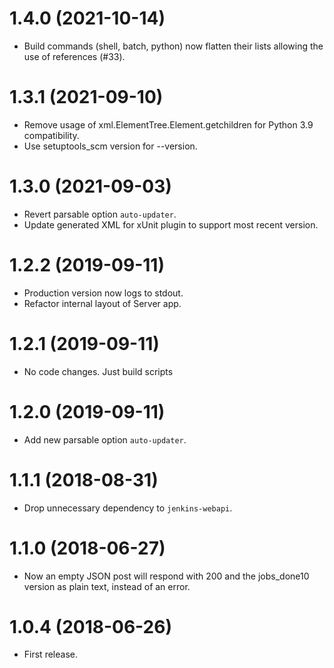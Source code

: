 # 1.4.0 (2021-10-14)

* Build commands (shell, batch, python) now flatten their lists allowing the use of references (#33).

# 1.3.1 (2021-09-10)

* Remove usage of xml.ElementTree.Element.getchildren for Python 3.9 compatibility.
* Use setuptools\_scm version for --version.

# 1.3.0 (2021-09-03)

* Revert parsable option `auto-updater`.
* Update generated XML for xUnit plugin to support most recent version.

# 1.2.2 (2019-09-11)

* Production version now logs to stdout.
* Refactor internal layout of Server app.

# 1.2.1 (2019-09-11)

* No code changes. Just build scripts

# 1.2.0 (2019-09-11)

* Add new parsable option `auto-updater`.

# 1.1.1 (2018-08-31)

* Drop unnecessary dependency to `jenkins-webapi`.

# 1.1.0 (2018-06-27)

- Now an empty JSON post will respond with 200 and the jobs_done10 version as plain text, instead of an error.

# 1.0.4 (2018-06-26)

- First release.

